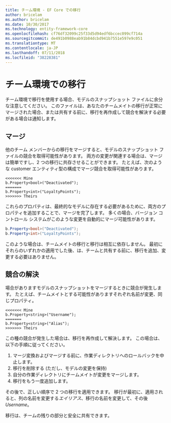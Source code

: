 ```yaml
---
title: チーム環境 - EF Core での移行
author: bricelam
ms.author: bricelam
ms.date: 10/30/2017
ms.technology: entity-framework-core
ms.openlocfilehash: cf76df32099c25f33d5d94edf6bccec099cf714a
ms.sourcegitcommit: de491b0988eab91b84dcbd941b7551e597e9c051
ms.translationtype: MT
ms.contentlocale: ja-JP
ms.lasthandoff: 07/11/2018
ms.locfileid: "38228381"
---
```

<a name="migrations-in-team-environments"></a>チーム環境での移行
===============================
チーム環境で移行を使用する場合、モデルのスナップショット ファイルに余分な注意してください。 このファイルは、あなたのチームメイトの移行が正常にマージされた場合、または共有する前に、移行を再作成して競合を解決する必要がある場合は通知します。

<a name="merging"></a>マージ
-------
他のチーム メンバーからの移行をマージすると、モデルのスナップショット ファイルの競合を取得可能性があります。 両方の変更が関連する場合は、マージは簡単ですし、2 つの移行に共存させることができます。 たとえば、次のような customer エンティティ型の構成でマージ競合を取得可能性があります。

    <<<<<<< Mine
    b.Property<bool>("Deactivated");
    =======
    b.Property<int>("LoyaltyPoints");
    >>>>>>> Theirs

これらのプロパティは、最終的なモデルに存在する必要があるために、両方のプロパティを追加することで、マージを完了します。 多くの場合、バージョン コントロール システムがこのような変更を自動的にマージ可能性があります。

``` csharp
b.Property<bool>("Deactivated");
b.Property<int>("LoyaltyPoints");
```

このような場合は、チームメイトの移行と移行は相互に依存しません。 最初にそれらのいずれかの適用でした後、は、チームと共有する前に、移行を追加、変更する必要はありません。

<a name="resolving-conflicts"></a>競合の解決
-------------------
場合がありますモデルのスナップショットをマージするときに競合が発生します。 たとえば、チームメイトとする可能性がありますそれぞれ名前が変更、同じプロパティ。

    <<<<<<< Mine
    b.Property<string>("Username");
    =======
    b.Property<string>("Alias");
    >>>>>>> Theirs

この種の競合が発生した場合は、移行を再作成して解決します。 この場合は、以下の手順に従ってください。

1. マージ変換およびマージする前に、作業ディレクトリへのロールバックを中止します。
2. 移行を削除する (ただし、モデルの変更を保持)
3. 自分の作業ディレクトリにチームメイトが変更をマージします。
4. 移行をもう一度追加します。

その後で、正しい順序で 2 つの移行を適用できます。 移行が最初に、適用されると、列の名前を変更する*エイリアス*、移行の名前を変更して、その後*Username*。

移行は、チームの残りの部分と安全に共有できます。
